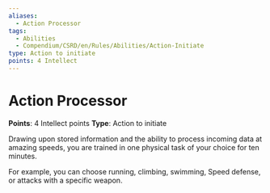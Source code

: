 ```yaml
---
aliases:
  - Action Processor
tags:
  - Abilities
  - Compendium/CSRD/en/Rules/Abilities/Action-Initiate
type: Action to initiate
points: 4 Intellect
---
```


# Action Processor

**Points**: 4 Intellect points
**Type**: Action to initiate

Drawing upon stored information and the ability to process incoming data at amazing speeds, you are trained in one physical task of your choice for ten minutes.

For example, you can choose running, climbing, swimming, Speed defense, or attacks with a specific weapon.
